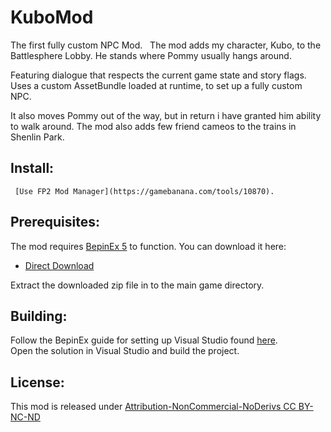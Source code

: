 # KuboMod

The first fully custom NPC Mod.
 
The mod adds my character, Kubo, to the Battlesphere Lobby.
He stands where Pommy usually hangs around.

Featuring dialogue that respects the current game state and story flags.
Uses a custom AssetBundle loaded at runtime, to set up a fully custom NPC.

It also moves Pommy out of the way, but in return i have granted him ability to walk around.
The mod also adds few friend cameos to the trains in Shenlin Park.

## Install:
     [Use FP2 Mod Manager](https://gamebanana.com/tools/10870).

## Prerequisites:
The mod requires [BepinEx 5](https://github.com/BepInEx/BepInEx) to function. You can download it here:
* [Direct Download](https://github.com/BepInEx/BepInEx/releases/download/v5.4.21/BepInEx_x86_5.4.21.0.zip)  

Extract the downloaded zip file in to the main game directory.  

## Building:
Follow the BepinEx guide for setting up Visual Studio found [here](https://docs.bepinex.dev/master/index.html).  
Open the solution in Visual Studio and build the project.

## License:
This mod is released under [Attribution-NonCommercial-NoDerivs CC BY-NC-ND](https://creativecommons.org/licenses/by-nc-nd/4.0/)
